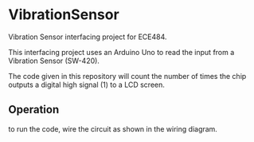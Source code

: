 # VibrationSensor
Vibration Sensor interfacing project for ECE484.

This interfacing project uses an Arduino Uno to read the input from a Vibration Sensor (SW-420).

The code given in this repository will count the number of times the chip outputs a digital high signal (1) to a LCD screen.

## Operation
to run the code, wire the circuit as shown in the wiring diagram.
